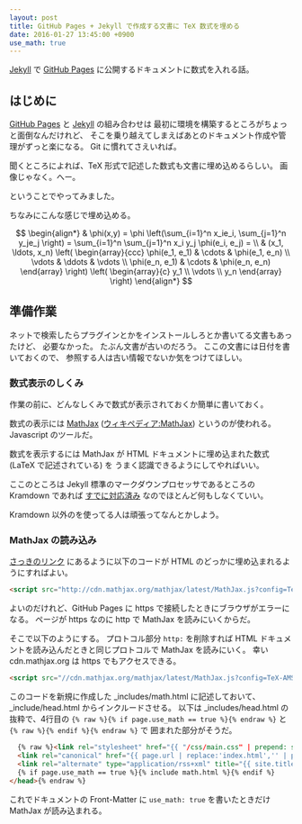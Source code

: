 ```yaml
---
layout: post
title: GitHub Pages + Jekyll で作成する文書に TeX 数式を埋める
date: 2016-01-27 13:45:00 +0900
use_math: true
---
```

[Jekyll](https://jekyllrb.com/) で [GitHub Pages](https://pages.github.com/)
に公開するドキュメントに数式を入れる話。

## はじめに

[GitHub Pages](https://pages.github.com/) と
[Jekyll](https://jekyllrb.com/) の組み合わせは
最初に環境を構築するところがちょっと面倒なんだけれど、
そこを乗り越えてしまえばあとのドキュメント作成や管理がずっと楽になる。
Git に慣れてさえいれば。

聞くところによれば、TeX 形式で記述した数式も文書に埋め込めるらしい。
画像じゃなく。へー。

ということでやってみました。

ちなみにこんな感じで埋め込める。

$$
\begin{align*}
  & \phi(x,y) = \phi \left(\sum_{i=1}^n x_ie_i, \sum_{j=1}^n y_je_j \right)
  = \sum_{i=1}^n \sum_{j=1}^n x_i y_j \phi(e_i, e_j) = \\
  & (x_1, \ldots, x_n) \left( \begin{array}{ccc}
      \phi(e_1, e_1) & \cdots & \phi(e_1, e_n) \\
      \vdots & \ddots & \vdots \\
      \phi(e_n, e_1) & \cdots & \phi(e_n, e_n)
    \end{array} \right)
  \left( \begin{array}{c}
      y_1 \\
      \vdots \\
      y_n
    \end{array} \right)
\end{align*}
$$


## 準備作業

ネットで検索したらプラグインとかをインストールしろとか書いてる文書もあったけど、
必要なかった。
たぶん文書が古いのだろう。
ここの文書には日付を書いておくので、
参照する人は古い情報でないか気をつけてほしい。


### 数式表示のしくみ

作業の前に、どんなしくみで数式が表示されておくか簡単に書いておく。

数式の表示には [MathJax](https://www.mathjax.org/)
([ウィキペディア:MathJax](https://ja.wikipedia.org/wiki/MathJax))
というのが使われる。
Javascript のツールだ。

数式を表示するには
MathJax が HTML ドキュメントに埋め込まれた数式 (LaTeX で記述されている) を
うまく認識できるようにしてやればいい。

ここのところは Jekyll 標準のマークダウンプロセッサであるところの
Kramdown であれば
[すでに対応済み](http://jekyllrb.com/docs/extras/#math-support)
なのでほとんど何もしなくていい。

Kramdown 以外のを使ってる人は頑張ってなんとかしよう。


### MathJax の読み込み

[さっきのリンク](http://jekyllrb.com/docs/extras/#math-support)
にあるように以下のコードが HTML のどっかに埋め込まれるようにすればよい。

~~~ html
<script src="http://cdn.mathjax.org/mathjax/latest/MathJax.js?config=TeX-AMS-MML_HTMLorMML" type="text/javascript"></script>
~~~

よいのだけれど、GitHub Pages に https で接続したときにブラウザがエラーになる。
ページが https なのに http で MathJax を読みにいくからだ。

そこで以下のようにする。
プロトコル部分 ```http:``` を削除すれば
HTML ドキュメントを読み込んだときと同じプロトコルで MathJax を読みにいく。
幸い cdn.mathjax.org は https でもアクセスできる。

~~~ html
<script src="//cdn.mathjax.org/mathjax/latest/MathJax.js?config=TeX-AMS-MML_HTMLorMML" type="text/javascript"></script>
~~~

このコードを新規に作成した _includes/math.html に記述しておいて、
_include/head.html からインクルードさせる。
以下は _includes/head.html の抜粋で、4行目の ```{% raw %}{% if page.use_math == true %}{% endraw %}``` と ```{% raw %}{% endif %}{% endraw %}``` で
囲まれた部分がそうだ。

~~~ html
  {% raw %}<link rel="stylesheet" href="{{ "/css/main.css" | prepend: site.baseurl }}">
  <link rel="canonical" href="{{ page.url | replace:'index.html','' | prepend: site.baseurl | prepend: site.url }}">
  <link rel="alternate" type="application/rss+xml" title="{{ site.title }}" href="{{ "/feed.xml" | prepend: site.baseurl | prepend: site.url }}">
  {% if page.use_math == true %}{% include math.html %}{% endif %}
</head>{% endraw %}
~~~

これでドキュメントの Front-Matter に ```use_math: true``` を書いたときだけ
MathJax が読み込まれる。


<!-- Local Variables: -->
<!-- coding: utf-8 -->
<!-- End: -->
